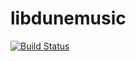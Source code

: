 # libdunemusic

[![Build Status](https://travis-ci.com/jpcima/libdunemusic.svg?branch=master)](https://travis-ci.com/jpcima/libdunemusic)
